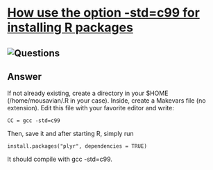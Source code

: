# [How use the option -std=c99 for installing R packages](https://stackoverflow.com/questions/35198301/how-use-the-option-std-c99-for-installing-r-packages)

## ![Questions]("_std=c99.png")


## Answer
If not already existing, create a directory in your $HOME (/home/mousavian/.R in your case). Inside, create a Makevars file (no extension). Edit this file with your favorite editor and write:
    
    CC = gcc -std=c99
    
Then, save it and after starting R, simply run

    install.packages("plyr", dependencies = TRUE)
    
It should compile with gcc -std=c99.

